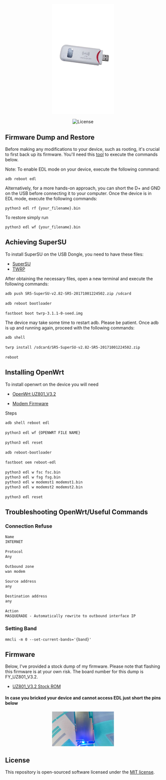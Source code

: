 <p align="center"><a href="https://github.com/AlienWolfX/UZ801-USB_MODEM" target="_blank"><img src="img/4g-modem.png" width="200" alt="EcoSwap Logo"></a></p>

<p align="center"><img src="https://img.shields.io/packagist/l/laravel/framework" alt="License"></a>
</p>

## Firmware Dump and Restore

Before making any modifications to your device, such as rooting, it's crucial to first back up its firmware. You'll need this <a href="https://github.com/bkerler/edl">tool</a> to execute the commands below.

Note: To enable EDL mode on your device, execute the following command:

```
adb reboot edl
```

Alternatively, for a more hands-on approach, you can short the D+ and GND on the USB before connecting it to your computer. Once the device is in EDL mode, execute the following commands:

```
python3 edl rf {your_filename}.bin
```

To restore simply run

```
python3 edl wf {your_filename}.bin
```

## Achieving SuperSU

To install SuperSU on the USB Dongle, you need to have these files:

- <a href="files/SR5-SuperSU-v2.82-SR5-20171001224502.zip">SuperSU</a>
- <a href="files/twrp-3.1.1-0-seed.img">TWRP</a>

After obtaining the necessary files, open a new terminal and execute the following commands:

```
adb push SR5-SuperSU-v2.82-SR5-20171001224502.zip /sdcard

adb reboot bootloader

fastboot boot twrp-3.1.1-0-seed.img
```

The device may take some time to restart adb. Please be patient. Once adb is up and running again, proceed with the following commands:

```
adb shell

twrp install /sdcard/SR5-SuperSU-v2.82-SR5-20171001224502.zip

reboot
```

## Installing OpenWrt

To install openwrt on the device you will need

- <a href="files/openwrt-UZ801_v3.2.tar.gz">OpenWrt UZ801_V3.2</a>

* <a href='files/firmware.tar.xz'>Modem Firmware</a>

Steps

```
adb shell reboot edl

python3 edl wf {OPENWRT FILE NAME}

python3 edl reset

adb reboot-bootloader

fastboot oem reboot-edl

python3 edl w fsc fsc.bin
python3 edl w fsg fsg.bin
python3 edl w modemst1 modemst1.bin
python3 edl w modemst2 modemst2.bin

python3 edl reset
```

## Troubleshooting OpenWrt/Useful Commands

### Connection Refuse

```
Name
INTERNET

Protocol
Any

Outbound zone
wan modem

Source address
any

Destination address
any

Action
MASQUERADE - Automatically rewrite to outbound interface IP
```

### Setting Band

```
mmcli -m 0 --set-current-bands='{band}'
```

## Firmware

Below, I've provided a stock dump of my firmware. Please note that flashing this firmware is at your own risk. The board number for this dump is FY_UZ801_V3.2.

- <a href="https://drive.google.com/file/d/18SiujpzU4W2YBRhcZdck5IQEYAyBjcZi/view?usp=sharing">UZ801_V3.2 Stock ROM</a>

#### In case you bricked your device and cannot access EDL just short the pins below

<p align="center"><a href="https://wiki.postmarketos.org/images/0/00/Uz801_board.jpg" target="_blank"><img src="img/Uz801_board.jpg" width="200" alt="EDL PIN"></a></p>

## License

This repository is open-sourced software licensed under the [MIT license](https://opensource.org/licenses/MIT).

